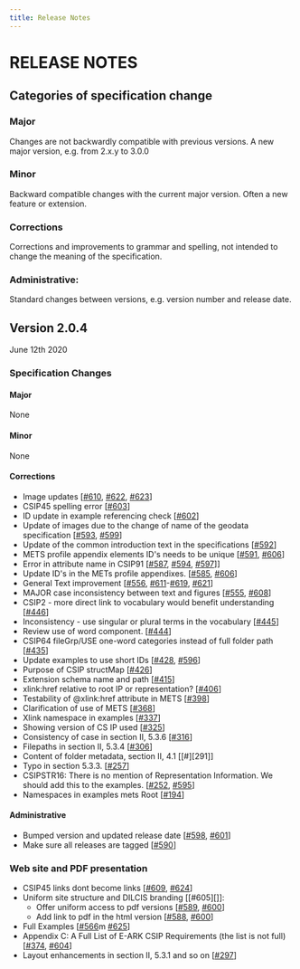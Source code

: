 ```yaml
---
title: Release Notes
---
```


RELEASE NOTES
=============

Categories of specification change
-----------------------------------

### Major
Changes are not backwardly compatible with previous versions.
A new major version, e.g. from 2.x.y to 3.0.0

### Minor
Backward compatible changes with the current major version.
Often a new feature or extension.

### Corrections
Corrections and improvements to grammar and spelling, not intended
to change the meaning of the specification.

### Administrative:
Standard changes between versions, e.g. version number and release date.

Version 2.0.4
-------------
June 12th 2020

### Specification Changes

#### Major
None

#### Minor
None

#### Corrections
- Image updates [[#610][], [#622][], [#623][]]
- CSIP45 spelling error [[#603][]]
- ID update in example referencing check [[#602][]]
- Update of images due to the change of name of the geodata specification [[#593][], [#599][]]
- Update of the common introduction text in the specifications [[#592][]]
- METS profile appendix elements ID's needs to be unique [[#591][], [#606][]]
- Error in attribute name in CSIP91 [[#587][], [#594][], [#597][]]]
- Update ID's in the METs profile appendixes. [[#585][], [#606][]]
- General Text improvement [[#556][], [#611][]-[#619][], [#621][]]
- MAJOR case inconsistency between text and figures [[#555][], [#608][]]
- CSIP2 - more direct link to vocabulary would benefit understanding [[#446][]]
- Inconsistency - use singular or plural terms in the vocabulary [[#445][]]
- Review use of word component. [[#444][]]
- CSIP64 fileGrp/USE one-word categories instead of full folder path [[#435][]]
- Update examples to use short IDs [[#428][], [#596][]]
- Purpose of CSIP structMap [[#426][]]
- Extension schema name and path [[#415][]]
- xlink:href relative to root IP or representation? [[#406][]]
- Testability of @xlink:href attribute in METS [[#398][]]
- Clarification of use of METS [[#368][]]
- Xlink namespace in examples [[#337][]]
- Showing version of CS IP used  [[#325][]]
- Consistency of case in section II, 5.3.6 [[#316][]]
- Filepaths in section II, 5.3.4 [[#306][]]
- Content of folder metadata, section II, 4.1 [[#][291]]
- Typo in section 5.3.3.  [[#257][]]
- CSIPSTR16: There is no mention of Representation Information. We should add this to the examples. [[#252][], [#595][]]
- Namespaces in examples mets Root [[#194][]]

#### Administrative
- Bumped version and updated release date [[#598][], [#601][]]
- Make sure all releases are tagged [[#590][]]

### Web site and PDF presentation
- CSIP45 links dont become links [[#609][], [#624][]]
- Uniform site structure and DILCIS branding [[#605][]]:
  + Offer uniform access to pdf versions [[#589][], [#600][]]
  + Add link to pdf in the html version [[#588][], [#600][]]
- Full Examples [[#566][]m [#625][]]
- Appendix C: A Full List of E-ARK CSIP Requirements (the list is not full) [[#374][], [#604][]]
- Layout enhancements in section II, 5.3.1 and so on [[#297][]]

[#625]: https://github.com/DILCISBoard/E-ARK-CSIP/pull/625
[#624]: https://github.com/DILCISBoard/E-ARK-CSIP/pull/624
[#623]: https://github.com/DILCISBoard/E-ARK-CSIP/pull/623
[#622]: https://github.com/DILCISBoard/E-ARK-CSIP/pull/622
[#621]: https://github.com/DILCISBoard/E-ARK-CSIP/pull/621
[#619]: https://github.com/DILCISBoard/E-ARK-CSIP/pull/619
[#618]: https://github.com/DILCISBoard/E-ARK-CSIP/pull/618
[#617]: https://github.com/DILCISBoard/E-ARK-CSIP/pull/617
[#616]: https://github.com/DILCISBoard/E-ARK-CSIP/pull/616
[#615]: https://github.com/DILCISBoard/E-ARK-CSIP/pull/615
[#614]: https://github.com/DILCISBoard/E-ARK-CSIP/pull/614
[#613]: https://github.com/DILCISBoard/E-ARK-CSIP/pull/613
[#612]: https://github.com/DILCISBoard/E-ARK-CSIP/pull/612
[#611]: https://github.com/DILCISBoard/E-ARK-CSIP/pull/611
[#608]: https://github.com/DILCISBoard/E-ARK-CSIP/pull/608
[#606]: https://github.com/DILCISBoard/E-ARK-CSIP/pull/606
[#604]: https://github.com/DILCISBoard/E-ARK-CSIP/pull/605
[#604]: https://github.com/DILCISBoard/E-ARK-CSIP/pull/604
[#601]: https://github.com/DILCISBoard/E-ARK-CSIP/pull/601
[#600]: https://github.com/DILCISBoard/E-ARK-CSIP/pull/600
[#599]: https://github.com/DILCISBoard/E-ARK-CSIP/pull/599
[#598]: https://github.com/DILCISBoard/E-ARK-CSIP/pull/598
[#597]: https://github.com/DILCISBoard/E-ARK-CSIP/pull/597
[#596]: https://github.com/DILCISBoard/E-ARK-CSIP/pull/596
[#595]: https://github.com/DILCISBoard/E-ARK-CSIP/pull/595
[#594]: https://github.com/DILCISBoard/E-ARK-CSIP/pull/594

[#610]: https://github.com/DILCISBoard/E-ARK-CSIP/issues/610
[#609]: https://github.com/DILCISBoard/E-ARK-CSIP/issues/609
[#603]: https://github.com/DILCISBoard/E-ARK-CSIP/issues/603
[#602]: https://github.com/DILCISBoard/E-ARK-CSIP/issues/602
[#593]: https://github.com/DILCISBoard/E-ARK-CSIP/issues/593
[#592]: https://github.com/DILCISBoard/E-ARK-CSIP/issues/592
[#591]: https://github.com/DILCISBoard/E-ARK-CSIP/issues/591
[#590]: https://github.com/DILCISBoard/E-ARK-CSIP/issues/590
[#589]: https://github.com/DILCISBoard/E-ARK-CSIP/issues/589
[#588]: https://github.com/DILCISBoard/E-ARK-CSIP/issues/588
[#587]: https://github.com/DILCISBoard/E-ARK-CSIP/issues/587
[#585]: https://github.com/DILCISBoard/E-ARK-CSIP/issues/585
[#566]: https://github.com/DILCISBoard/E-ARK-CSIP/issues/566
[#556]: https://github.com/DILCISBoard/E-ARK-CSIP/issues/556
[#555]: https://github.com/DILCISBoard/E-ARK-CSIP/issues/555
[#446]: https://github.com/DILCISBoard/E-ARK-CSIP/issues/446
[#445]: https://github.com/DILCISBoard/E-ARK-CSIP/issues/445
[#444]: https://github.com/DILCISBoard/E-ARK-CSIP/issues/444
[#435]: https://github.com/DILCISBoard/E-ARK-CSIP/issues/435
[#428]: https://github.com/DILCISBoard/E-ARK-CSIP/issues/428
[#426]: https://github.com/DILCISBoard/E-ARK-CSIP/issues/426
[#415]: https://github.com/DILCISBoard/E-ARK-CSIP/issues/415
[#406]: https://github.com/DILCISBoard/E-ARK-CSIP/issues/406
[#398]: https://github.com/DILCISBoard/E-ARK-CSIP/issues/398
[#374]: https://github.com/DILCISBoard/E-ARK-CSIP/issues/374
[#368]: https://github.com/DILCISBoard/E-ARK-CSIP/issues/368
[#337]: https://github.com/DILCISBoard/E-ARK-CSIP/issues/337
[#325]: https://github.com/DILCISBoard/E-ARK-CSIP/issues/325
[#316]: https://github.com/DILCISBoard/E-ARK-CSIP/issues/316
[#306]: https://github.com/DILCISBoard/E-ARK-CSIP/issues/306
[#297]: https://github.com/DILCISBoard/E-ARK-CSIP/issues/297
[#291]: https://github.com/DILCISBoard/E-ARK-CSIP/issues/291
[#257]: https://github.com/DILCISBoard/E-ARK-CSIP/issues/257
[#252]: https://github.com/DILCISBoard/E-ARK-CSIP/issues/252
[#194]: https://github.com/DILCISBoard/E-ARK-CSIP/issues/194
